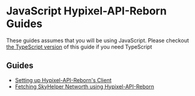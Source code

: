 # JavaScript Hypixel-API-Reborn Guides

These guides assumes that you will be using JavaScript. Please checkout
[the TypeScript version](../TypeScript/SkyHelperNetWorth.md) of this guide if you need TypeScript

## Guides

- [Setting up Hypixel-API-Reborn's Client](SettingUpClient/Readme.md)
- [Fetching SkyHelper Networth using Hypixel-API-Reborn](SkyHelperNetworth/Readme.md)

